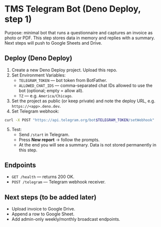 # TMS Telegram Bot (Deno Deploy, step 1)

Purpose: minimal bot that runs a questionnaire and captures an invoice as photo or PDF. 
This step stores data in memory and replies with a summary. Next steps will push to Google Sheets and Drive.

## Deploy (Deno Deploy)
1. Create a new Deno Deploy project. Upload this repo.
2. Set Environment Variables:
   - `TELEGRAM_TOKEN` — bot token from BotFather.
   - `ALLOWED_CHAT_IDS` — comma-separated chat IDs allowed to use the bot (optional; empty = allow all).
   - `TZ` — e.g. `America/Chicago`.
3. Set the project as public (or keep private) and note the deploy URL, e.g. `https://<app>.deno.dev`.
4. Set Telegram webhook:
```bash
curl -X POST "https://api.telegram.org/bot$TELEGRAM_TOKEN/setWebhook"   -d "url=https://<app>.deno.dev/telegram"   -d "drop_pending_updates=true"
```
5. Test:
   - Send `/start` in Telegram.
   - Press **New report** → follow the prompts.
   - At the end you will see a summary. Data is not stored permanently in this step.

## Endpoints
- `GET /health` — returns 200 OK.
- `POST /telegram` — Telegram webhook receiver.

## Next steps (to be added later)
- Upload invoice to Google Drive.
- Append a row to Google Sheet.
- Add admin-only weekly/monthly broadcast endpoints.
